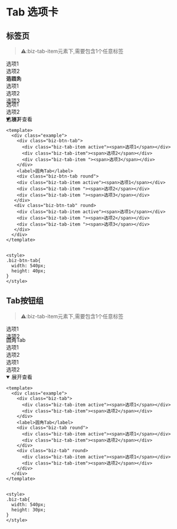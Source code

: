 <style lang="scss" scoped>
  .biz-tab{
    width: 540px;
    height: 30px;
    & + .biz-tab{
      margin:10px 0;
    }
  }
  .biz-btn-tab{
    width: 540px;
    height: 40px;

    & + .biz-btn-tab{
      margin-top:10px;
    }
  }
</style>

# Tab 选项卡
 
## 标签页 

> ⚠:biz-tab-item元素下,需要包含1个任意标签

<div class="example">
  <div class="biz-btn-tab">
    <div class="biz-tab-item active"><span>选项1</span></div>
    <div class="biz-tab-item "><span>选项2</span></div>
    <div class="biz-tab-item "><span>选项3</span></div>
   </div>
   <label>带圆角</label>
    <div class="biz-btn-tab round">
    <div class="biz-tab-item active"><span>选项1</span></div>
    <div class="biz-tab-item "><span>选项2</span></div>
    <div class="biz-tab-item "><span>选项3</span></div>
   </div>
   <div class="biz-btn-tab" round>
    <div class="biz-tab-item active"><span>选项1</span></div>
    <div class="biz-tab-item "><span>选项2</span></div>
    <div class="biz-tab-item "><span>选项3</span></div>
   </div>
</div>


<details open>
<summary>展开查看</summary>

```vue
<template>
  <div class="example">
    <div class="biz-btn-tab">
      <div class="biz-tab-item active"><span>选项1</span></div>
      <div class="biz-tab-item"><span>选项2</span></div>
      <div class="biz-tab-item "><span>选项3</span></div>
    </div>
    <label>圆角Tab</label>
    <div class="biz-btn-tab round">
    <div class="biz-tab-item active"><span>选项1</span></div>
    <div class="biz-tab-item "><span>选项2</span></div>
    <div class="biz-tab-item "><span>选项3</span></div>
   </div>
   <div class="biz-btn-tab" round>
    <div class="biz-tab-item active"><span>选项1</span></div>
    <div class="biz-tab-item "><span>选项2</span></div>
    <div class="biz-tab-item "><span>选项3</span></div>
   </div>
  </div>
</template>


<style>
.biz-btn-tab{
  width: 540px;
  height: 40px;
}
</style>
```

</details>





## Tab按钮组

> ⚠:biz-tab-item元素下,需要包含1个任意标签

<div class="example">
  <div class="biz-tab">
    <div class="biz-tab-item active"><span>选项1</span></div>
    <div class="biz-tab-item"><span>选项2</span></div>
  </div>
      <label>圆角Tab</label>
   <div class="biz-tab round">
    <div class="biz-tab-item active"><span>选项1</span></div>
    <div class="biz-tab-item"><span>选项2</span></div>
  </div>
   <div class="biz-tab" round>
    <div class="biz-tab-item active"><span>选项1</span></div>
    <div class="biz-tab-item"><span>选项2</span></div>
  </div>
</div>


<details open>
<summary>展开查看</summary>

```vue
<template>
  <div class="example">
    <div class="biz-tab">
      <div class="biz-tab-item active"><span>选项1</span></div>
      <div class="biz-tab-item"><span>选项2</span></div>
    </div>
    <label>圆角Tab</label>
    <div class="biz-tab round">
      <div class="biz-tab-item active"><span>选项1</span></div>
      <div class="biz-tab-item"><span>选项2</span></div>
    </div>
    <div class="biz-tab" round>
      <div class="biz-tab-item active"><span>选项1</span></div>
      <div class="biz-tab-item"><span>选项2</span></div>
    </div>
  </div>
</template>


<style>
.biz-tab{
  width: 540px;
  height: 30px;
}
</style>
```

</details>